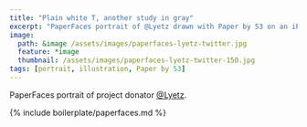 ```yaml
---
title: "Plain white T, another study in gray"
excerpt: "PaperFaces portrait of @Lyetz drawn with Paper by 53 on an iPad."
image: 
  path: &image /assets/images/paperfaces-lyetz-twitter.jpg 
  feature: *image
  thumbnail: /assets/images/paperfaces-lyetz-twitter-150.jpg
tags: [portrait, illustration, Paper by 53]
---
```


PaperFaces portrait of project donator [@Lyetz](http://twitter.com/Lyetz).

{% include boilerplate/paperfaces.md %}

